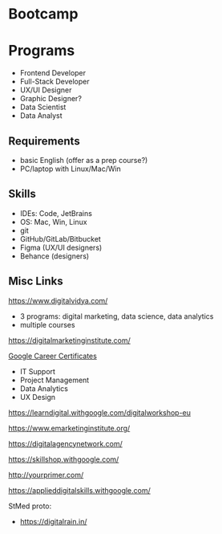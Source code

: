 # Bootcamp

# Programs

- Frontend Developer
- Full-Stack Developer
- UX/UI Designer
- Graphic Designer?
- Data Scientist
- Data Analyst

## Requirements

- basic English (offer as a prep course?)
- PC/laptop with Linux/Mac/Win

## Skills

- IDEs: Code, JetBrains
- OS: Mac, Win, Linux
- git
- GitHub/GitLab/Bitbucket
- Figma (UX/UI designers)
- Behance (designers)

## Misc Links

https://www.digitalvidya.com/
- 3 programs: digital marketing, data science, data analytics
- multiple courses

https://digitalmarketinginstitute.com/

[Google Career Certificates](https://grow.google/intl/europe/google-certificates)
- IT Support
- Project Management
- Data Analytics
- UX Design

https://learndigital.withgoogle.com/digitalworkshop-eu

https://www.emarketinginstitute.org/

https://digitalagencynetwork.com/

https://skillshop.withgoogle.com/

http://yourprimer.com/

https://applieddigitalskills.withgoogle.com/


StMed proto:
- https://digitalrain.in/


